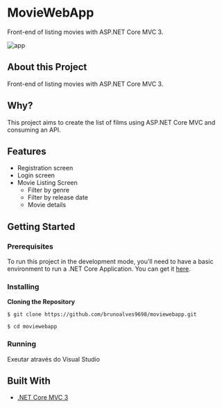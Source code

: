 # MovieWebApp

Front-end of listing movies with ASP.NET Core MVC 3.

![app](https://github.com/brunoalves9698/moviewebapp/blob/master/moviecine.png)

## About this Project

Front-end of listing movies with ASP.NET Core MVC 3.

## Why?

This project aims to create the list of films using ASP.NET Core MVC and consuming an API.

## Features

- Registration screen
- Login screen
- Movie Listing Screen
  - Filter by genre
  - Filter by release date
  - Movie details
  
## Getting Started

### Prerequisites

To run this project in the development mode, you'll need to have a basic environment to run a .NET Core Application. You can get it [here](https://dotnet.microsoft.com/download).

### Installing

**Cloning the Repository**

```
$ git clone https://github.com/brunoalves9698/moviewebapp.git

$ cd moviewebapp
```

### Running

Exeutar através do Visual Studio

## Built With

- [.NET Core MVC 3](https://docs.microsoft.com/pt-br/dotnet/core/)
